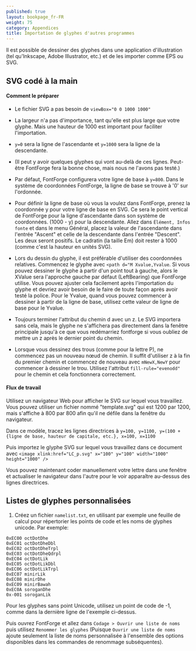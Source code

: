 ```yaml
---
published: true
layout: bookpage_fr-FR
weight: 75
category: Appendices
title: Importation de glyphes d'autres programmes
---
```


Il est possible de dessiner des glyphes dans une application d'illustration (tel qu'Inkscape, Adobe Illustrator, etc.) et de les importer comme EPS ou SVG.

## SVG codé à la main

#### Comment le préparer

* Le fichier SVG a pas besoin de `viewBox="0 0 1000 1000"`

* La largeur n'a pas d'importance, tant qu'elle est plus large que votre glyphe. Mais une hauteur de 1000 est important pour faciliter l'importation.

* `y=0` sera la ligne de l'ascendante et `y=1000` sera la ligne de la descendante.

* (Il peut y avoir quelques glyphes qui vont au-delà de ces lignes. Peut-être FontForge fera la bonne chose, mais nous ne l'avons pas testé.)

* Par défaut, FontForge configurera votre ligne de base à `y=800`. Dans le système de coordonnées FontForge, la ligne de base se trouve à '0' sur l'ordonnée.

* Pour définir la ligne de base où vous la voulez dans FontForge, prenez la coordonnée y pour votre ligne de base en SVG. Ce sera le point vertical de FontForge pour la ligne d'ascendante dans son système de coordonnées. (1000 - y) pour la descendante. Allez dans `Élément, Infos fonte` et dans le menu Général, placez la valeur de l'ascendante dans  l'entrée "Ascent" et celle de la descendante dans l'entrée "Descent". Les deux seront positifs. Le cadratin (la taille Em) doit rester à 1000 (comme c'est la hauteur en unités SVG).

* Lors du dessin du glyphe, il est préférable d'utiliser des coordonnées relatives. Commencez le glyphe avec `<path d="M Xvalue,Yvalue`. Si vous pouvez dessiner le glyphe à partir d'un point tout à gauche, alors le XValue sera l'approche gauche par défaut (LeftBearing) que FontForge utilise. Vous pouvez ajuster cela facilement après l'importation du glyphe et devriez avoir besoin de le faire de toute façon après avoir testé la police. Pour le Yvalue, quand vous pouvez commencer à dessiner à partir de la ligne de base, utilisez cette valeur de ligne de base pour le Yvalue.

* Toujours terminer l'attribut du chemin d avec un z. Le SVG importera sans cela, mais le glyphe ne s'affichera pas directement dans la fenêtre principale jusqu'à ce que vous redémarriez fontforge si vous oubliez de mettre un z après le dernier point du chemin.

* Lorsque vous dessinez des trous (comme pour la lettre P), ne commencez pas un nouveau nœud de chemin. Il suffit d'utiliser z à la fin du premier chemin et commencez de nouveau avec `mNewX,NewY` pour commencer à dessiner le trou. Utilisez l'attribut `fill-rule="evenodd"` pour le chemin et cela fonctionnera correctement.


#### Flux de travail

Utilisez un navigateur Web pour afficher le SVG sur lequel vous travaillez. Vous pouvez utiliser un fichier nommé "template.svg" qui est 1200 par 1200, mais s'affiche à 800 par 800 afin qu'il ne défile dans la fenêtre du navigateur.

Dans ce modèle, tracez les lignes directrices à `y=100, y=1100, y=(100 + {ligne de base, hauteur de capitale, etc.}, x=100, x=1100`

Puis importez le glyphe SVG sur lequel vous travaillez dans ce document avec `<image xlink:href="LC_p.svg" x="100" y="100" width="1000" height="1000" />`

Vous pouvez maintenant coder manuellement votre lettre dans une fenêtre et actualiser le navigateur dans l'autre pour le voir apparaître au-dessus des lignes directrices.

## Listes de glyphes personnalisées

1. Créez un fichier `namelist.txt`, en utilisant par exemple une feuille de calcul pour répertorier les points de code et les noms de glyphes unicode. Par exemple:

```
0xEC00 octDotDhe
0xEC01 octDotDheDbl
0xEC02 octDotDheTrpl
0xEC03 octDotDheQdrpl
0xEC04 octDotLik
0xEC05 octDotLikDbl
0xEC06 octDotLikTrpl
0xEC07 minirLik
0xEC08 minirDhe
0xEC09 minirBawah
0xEC0A soroganDhe
0x-001 soroganLik
```

Pour les glyphes sans point Unicode, utilisez un point de code de -1, comme dans la dernière ligne de l'exemple ci-dessus.

Puis ouvrez FontForge et allez dans `Codage > Ouvrir une liste de noms` puis utilisez `Renommer les glyphes` (Puisque `Ouvrir une liste de noms` ajoute seulement la liste de noms personnalisée à l'ensemble des options disponibles dans les commandes de renommage subséquentes).
